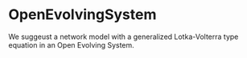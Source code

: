 # OpenEvolvingSystem
We suggeust a network model with a generalized Lotka-Volterra type equation in an Open Evolving System.
